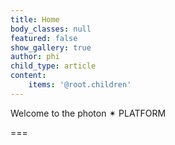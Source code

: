 ```yaml
---
title: Home
body_classes: null
featured: false
show_gallery: true
author: phi
child_type: article
content:
    items: '@root.children'
---
```


Welcome to the photon ✴ PLATFORM

===
